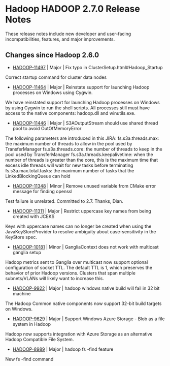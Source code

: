 # Hadoop HADOOP 2.7.0 Release Notes

These release notes include new developer and user-facing incompatibilities, features, and major improvements.

## Changes since Hadoop 2.6.0

* [HADOOP-11497](https://issues.apache.org/jira/browse/HADOOP-11497) | Major | Fix typo in ClusterSetup.html#Hadoop\_Startup

Correct startup command for cluster data nodes

* [HADOOP-11464](https://issues.apache.org/jira/browse/HADOOP-11464) | Major | Reinstate support for launching Hadoop processes on Windows using Cygwin.

We have reinstated support for launching Hadoop processes on Windows by using Cygwin to run the shell scripts.  All processes still must have access to the native components: hadoop.dll and winutils.exe.

* [HADOOP-11446](https://issues.apache.org/jira/browse/HADOOP-11446) | Major | S3AOutputStream should use shared thread pool to avoid OutOfMemoryError

The following parameters are introduced in this JIRA:
fs.s3a.threads.max:    the maximum number of threads to allow in the pool used by TransferManager
fs.s3a.threads.core:    the number of threads to keep in the pool used by TransferManager
fs.s3a.threads.keepalivetime:  when the number of threads is greater than the core, this is the maximum time that excess idle threads will wait for new tasks before terminating
fs.s3a.max.total.tasks:    the maximum number of tasks that the LinkedBlockingQueue can hold

* [HADOOP-11348](https://issues.apache.org/jira/browse/HADOOP-11348) | Minor | Remove unused variable from CMake error message for finding openssl

Test failure is unrelated.  Committed to 2.7.  Thanks, Dian.

* [HADOOP-11311](https://issues.apache.org/jira/browse/HADOOP-11311) | Major | Restrict uppercase key names from being created with JCEKS

Keys with uppercase names can no longer be created when using the JavaKeyStoreProvider to resolve ambiguity about case-sensitivity in the KeyStore spec.

* [HADOOP-10181](https://issues.apache.org/jira/browse/HADOOP-10181) | Minor | GangliaContext does not work with multicast ganglia setup

Hadoop metrics sent to Ganglia over multicast now support optional configuration of socket TTL.  The default TTL is 1, which preserves the behavior of prior Hadoop versions.  Clusters that span multiple subnets/VLANs will likely want to increase this.

* [HADOOP-9922](https://issues.apache.org/jira/browse/HADOOP-9922) | Major | hadoop windows native build will fail in 32 bit machine

The Hadoop Common native components now support 32-bit build targets on Windows.

* [HADOOP-9629](https://issues.apache.org/jira/browse/HADOOP-9629) | Major | Support Windows Azure Storage - Blob as a file system in Hadoop

Hadoop now supports integration with Azure Storage as an alternative Hadoop Compatible File System.

* [HADOOP-8989](https://issues.apache.org/jira/browse/HADOOP-8989) | Major | hadoop fs -find feature

New fs -find command



